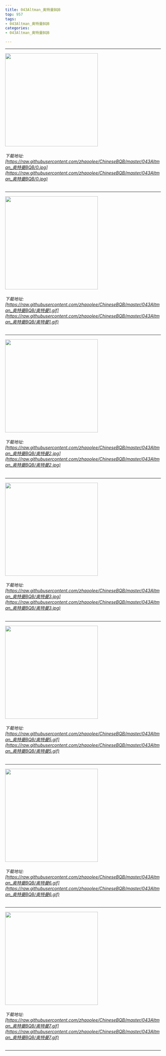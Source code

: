 ```yaml
---
title: 043Altman_奥特曼BQB
top: 957
tags:
- 043Altman_奥特曼BQB
categories:
- 043Altman_奥特曼BQB

---
```


------

<!-- more -->

<img height='300px' style='height:300px;' src=https://raw.githubusercontent.com/zhaoolee/ChineseBQB/master/043Altman_奥特曼BQB/0.jpg /><br/><h6>下载地址:[https://raw.githubusercontent.com/zhaoolee/ChineseBQB/master/043Altman_奥特曼BQB/0.jpg](https://raw.githubusercontent.com/zhaoolee/ChineseBQB/master/043Altman_奥特曼BQB/0.jpg)</h6><hr/><img height='300px' style='height:300px;' src=https://raw.githubusercontent.com/zhaoolee/ChineseBQB/master/043Altman_奥特曼BQB/奥特曼1.gif /><br/><h6>下载地址:[https://raw.githubusercontent.com/zhaoolee/ChineseBQB/master/043Altman_奥特曼BQB/奥特曼1.gif](https://raw.githubusercontent.com/zhaoolee/ChineseBQB/master/043Altman_奥特曼BQB/奥特曼1.gif)</h6><hr/><img height='300px' style='height:300px;' src=https://raw.githubusercontent.com/zhaoolee/ChineseBQB/master/043Altman_奥特曼BQB/奥特曼2.jpg /><br/><h6>下载地址:[https://raw.githubusercontent.com/zhaoolee/ChineseBQB/master/043Altman_奥特曼BQB/奥特曼2.jpg](https://raw.githubusercontent.com/zhaoolee/ChineseBQB/master/043Altman_奥特曼BQB/奥特曼2.jpg)</h6><hr/><img height='300px' style='height:300px;' src=https://raw.githubusercontent.com/zhaoolee/ChineseBQB/master/043Altman_奥特曼BQB/奥特曼3.jpg /><br/><h6>下载地址:[https://raw.githubusercontent.com/zhaoolee/ChineseBQB/master/043Altman_奥特曼BQB/奥特曼3.jpg](https://raw.githubusercontent.com/zhaoolee/ChineseBQB/master/043Altman_奥特曼BQB/奥特曼3.jpg)</h6><hr/><img height='300px' style='height:300px;' src=https://raw.githubusercontent.com/zhaoolee/ChineseBQB/master/043Altman_奥特曼BQB/奥特曼5.gif /><br/><h6>下载地址:[https://raw.githubusercontent.com/zhaoolee/ChineseBQB/master/043Altman_奥特曼BQB/奥特曼5.gif](https://raw.githubusercontent.com/zhaoolee/ChineseBQB/master/043Altman_奥特曼BQB/奥特曼5.gif)</h6><hr/><img height='300px' style='height:300px;' src=https://raw.githubusercontent.com/zhaoolee/ChineseBQB/master/043Altman_奥特曼BQB/奥特曼6.gif /><br/><h6>下载地址:[https://raw.githubusercontent.com/zhaoolee/ChineseBQB/master/043Altman_奥特曼BQB/奥特曼6.gif](https://raw.githubusercontent.com/zhaoolee/ChineseBQB/master/043Altman_奥特曼BQB/奥特曼6.gif)</h6><hr/><img height='300px' style='height:300px;' src=https://raw.githubusercontent.com/zhaoolee/ChineseBQB/master/043Altman_奥特曼BQB/奥特曼7.gif /><br/><h6>下载地址:[https://raw.githubusercontent.com/zhaoolee/ChineseBQB/master/043Altman_奥特曼BQB/奥特曼7.gif](https://raw.githubusercontent.com/zhaoolee/ChineseBQB/master/043Altman_奥特曼BQB/奥特曼7.gif)</h6><hr/>